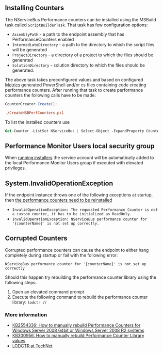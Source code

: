 ## Installing Counters

The NServiceBus Performance counters can be installed using the MSBuild task called `ScriptBuilderTask`. That task has few configuration options:
 - `AssemblyPath` - a path to the endpoint assembly that has PerformanceCounters enabled
 - `IntermediateDirectory` - a path to the directory to which the script files will be generated
 - `ProjectDirectory` - a directory of a project to which the files should be generated
 - `SolutionDirectory` - solution directory to which the files should be generated.

The above task takes preconfigured values and based on configured [Metrics](metrics.md) generated PowerShell and/or cs files containing code creating performance counters. After running that task to create performance counters the following calls have to be made:

```cs
CounterCreator.Create();
```

```ps
./CreateNSBPerfCounters.ps1
```

To list the installed counters use

```ps
Get-Counter -ListSet NServiceBus | Select-Object -ExpandProperty Counter
```

## Performance Monitor Users local security group

When [running installers](installers.md) the service account will be automatically added to the local Performance Monitor Users group if executed with elevated privileges.


## System.InvalidOperationException

If the endpoint instance throws one of the  following exceptions at startup, then [the performance counters need to be reinstalled](#installing-counters)

 * `InvalidOperationException: The requested Performance Counter is not a custom counter, it has to be initialized as ReadOnly.`
 * `InvalidOperationException: NServiceBus performance counter for '{counterName}' is not set up correctly.`


## Corrupted Counters

Corrupted performance counters can cause the endpoint to either hang completely during startup or fail with the following error:

`NServiceBus performance counter for '{counterName}' is not set up correctly`

Should this happen try rebuilding the performance counter library using the following steps:

 1. Open an elevated command prompt
 1. Execute the following command to rebuild the performance counter library: `lodctr /r`


### More information

 * [KB2554336: How to manually rebuild Performance Counters for Windows Server 2008 64bit or Windows Server 2008 R2 systems](https://support.microsoft.com/en-us/kb/2554336)
 * [KB300956: How to manually rebuild Performance Counter Library values](https://support.microsoft.com/kb/300956)
 * [LODCTR at TechNet](https://technet.microsoft.com/en-us/library/bb490926.aspx)
